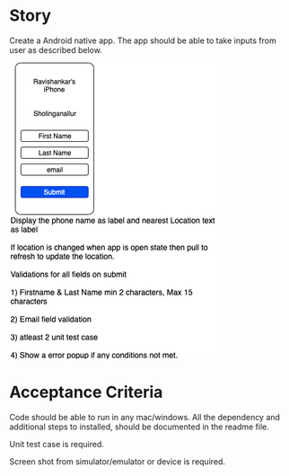 # Story

Create a Android native app. The app should be able to take inputs from user as described below.

![Form](https://github.com/shankar-007/Forms001/blob/master/extendedForm.png?raw=true "Form")

# Acceptance Criteria

Code should be able to run in any mac/windows. All the dependency and additional steps to installed, should be documented in the readme file. 

Unit test case is required.

Screen shot from simulator/emulator or device is required.
